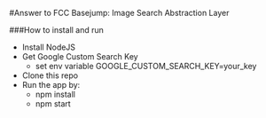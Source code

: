 #Answer to FCC Basejump: Image Search Abstraction Layer

###How to install and run
- Install NodeJS
- Get Google Custom Search Key
  - set env variable GOOGLE_CUSTOM_SEARCH_KEY=your_key
- Clone this repo
- Run the app by:
  - npm install
  - npm start

